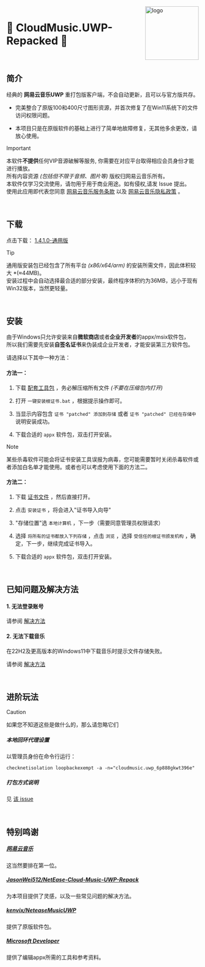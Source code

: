 <img src="https://user-images.githubusercontent.com/26399680/47980314-0e3f1700-e102-11e8-8857-e3436ecc8beb.png" alt="logo" width="140" height="140" align="right">

#  🎼 CloudMusic.UWP-Repacked 🚀

&nbsp;
&nbsp;
## 简介

经典的 **网易云音乐UWP** 重打包版客户端，不会自动更新，且可以与官方版共存。

- 完美整合了原版100和400尺寸图形资源，并首次修复了在Win11系统下的文件访问权限问题。

- 本项目只是在原版软件的基础上进行了简单地故障修复，无其他多余更改，请放心使用。

> [!IMPORTANT]
> 本软件**不提供**任何VIP音源破解等服务, 你需要在对应平台取得相应会员身份才能进行播放。<br />
> 所有内容资源 *(包括但不限于音频、图片等)* 版权归网易云音乐所有。<br />
> 本软件仅学习交流使用，请勿用于用于商业用途。如有侵权,请发 Issue 提出。<br />
> 使用此应用即代表您同意 [网易云音乐服务条款](https://st.music.163.com/official-terms/service) 以及 [网易云音乐隐私政策](https://st.music.163.com/official-terms/privacy) 。


&nbsp;
## 下载

点击下载：&nbsp;[1.4.1.0-通用版](../../raw/main/CloudMusic.UWP-1.4.1.0_Repacked_universal.AppxBundle)

> [!TIP]
> 通用版安装包已经包含了所有平台 *(x86/x64/arm)* 的安装所需文件，因此体积较大 *(&asymp;44MB)。<br />
> 安装过程中会自动选择最合适的部分安装，最终程序体积约为36MB，远小于现有Win32版本，当然更轻量。


&nbsp;
## 安装

由于Windows只允许安装来自**微软商店**或者**企业开发者**的appx/msix软件包，<br />
所以我们需要先安装**自签名证书**来伪装成企业开发者，才能安装第三方软件包。

请选择以下其中一种方法：

#### 方法一：

1. 下载 [配套工具包](https://github.com/exp-3/CloudMusic.UWP-Tools/archive/dbb93c60c3dd9c634484ee1610f80d17dd66c02a.zip) ，务必解压缩所有文件 *(不要在压缩包内打开)* 

2. 打开 ```一键安装根证书.bat``` ，根据提示操作即可。

3. 当显示内容包含 ```证书 "patched" 添加到存储``` 或者 ```证书 "patched" 已经在存储中``` 说明安装成功。

4. 下载合适的 ```appx``` 软件包，双击打开安装。

> [!NOTE]
> 某些杀毒软件可能会将证书安装工具误报为病毒，您可能需要暂时关闭杀毒软件或者添加白名单才能使用。或者也可以考虑使用下面的方法二。

#### 方法二：

1. 下载 [证书文件](https://github.com/exp-3/CloudMusic.UWP-Tools/raw/main/data/3.cer) ，然后直接打开。

2. 点击 ```安装证书``` ，将会进入"证书导入向导" 

3. "存储位置"选 ```本地计算机``` ，下一步（需要同意管理员权限请求）

4. 选择 ```将所有的证书都放入下列存储``` ，点击 ```浏览``` ，选择 ```受信任的根证书颁发机构``` ，确定，下一步，继续完成证书导入。

5. 下载合适的 ```appx``` 软件包，双击打开安装。


&nbsp;
## 已知问题及解决方法

#### 1. 无法登录账号

请参阅 [解决方法](assets/login.md)

#### 2. 无法下载音乐

在22H2及更高版本的Windows11中下载音乐时提示文件存储失败。

请参阅 [解决方法](assets/storage.md)


&nbsp;
## 进阶玩法

> [!CAUTION]
> 如果您不知道这些是做什么的，那么请忽略它们

##### 本地回环代理设置

以管理员身份在命令行运行：

`checknetisolation loopbackexempt -a -n="cloudmusic.uwp_6p888gkwt396e"`

##### 打包方式说明

见 [该 issue](https://github.com/JasonWei512/NetEase-Cloud-Music-UWP-Repack/issues/3#issuecomment-636415035)


&nbsp;
## 特别鸣谢

##### [网易云音乐](https://music.163.com/)

这当然要排在第一位。

##### [JasonWei512/NetEase-Cloud-Music-UWP-Repack](https://github.com/JasonWei512/NetEase-Cloud-Music-UWP-Repack)

为本项目提供了灵感，以及一些常见问题的解决方法。

##### [kenvix/NeteaseMusicUWP](https://github.com/kenvix/NeteaseMusicUWP)

提供了原版软件包。

##### [Microsoft Developer](https://developer.microsoft.com/zh-cn/)

提供了编辑appx所需的工具和参考资料。
